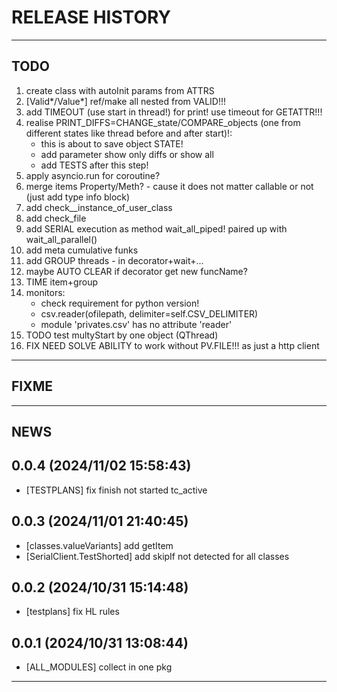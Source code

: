 # RELEASE HISTORY

********************************************************************************
## TODO
1. create class with autoInit params from ATTRS  
2. [Valid*/Value*] ref/make all nested from VALID!!!  
3. add TIMEOUT (use start in thread!) for print! use timeout for GETATTR!!!  
4. realise PRINT_DIFFS=CHANGE_state/COMPARE_objects (one from different states like thread before and after start)!:  
	- this is about to save object STATE!  
	- add parameter show only diffs or show all  
	- add TESTS after this step!  
5. apply asyncio.run for coroutine?  
6. merge items Property/Meth? - cause it does not matter callable or not (just add type info block)  
7. add check__instance_of_user_class  
8. add check_file  
9. add SERIAL execution as method wait_all_piped! paired up with wait_all_parallel()  
10. add meta cumulative funks  
11. add GROUP threads - in decorator+wait+...  
12. maybe AUTO CLEAR if decorator get new funcName?  
13. TIME item+group  
14. monitors:  
	- check requirement for python version!  
	- csv.reader(ofilepath, delimiter=self.CSV_DELIMITER)  
	- module 'privates.csv' has no attribute 'reader'  
15. TODO test multyStart by one object (QThread)  
16. FIX NEED SOLVE ABILITY to work without PV.FILE!!! as just a http client  

********************************************************************************
## FIXME

********************************************************************************
## NEWS

0.0.4 (2024/11/02 15:58:43)
------------------------------
- [TESTPLANS] fix finish not started tc_active  

0.0.3 (2024/11/01 21:40:45)
------------------------------
- [classes.valueVariants] add getItem  
- [SerialClient.TestShorted] add skipIf not detected for all classes  

0.0.2 (2024/10/31 15:14:48)
------------------------------
- [testplans] fix HL rules  

0.0.1 (2024/10/31 13:08:44)
------------------------------
- [ALL_MODULES] collect in one pkg

********************************************************************************
